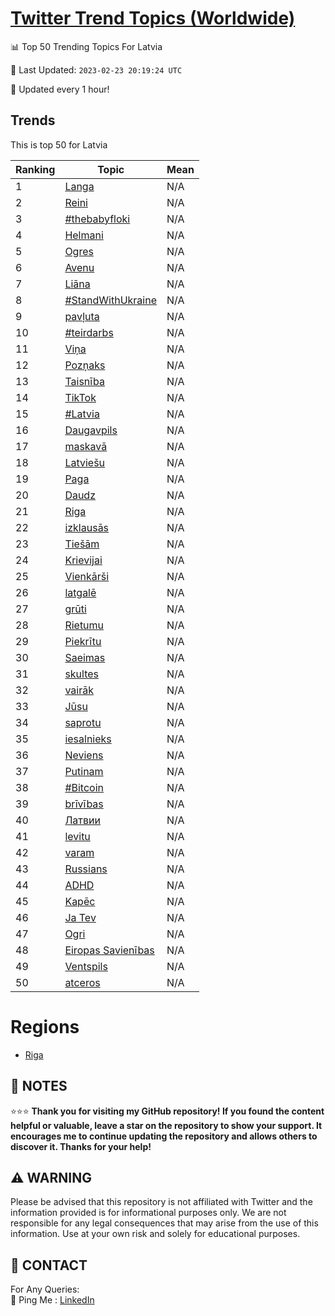 [Twitter Trend Topics (Worldwide)](https://github.com/ErcinDedeoglu/Twitter-Trend-Topics)
==========


📊 Top 50 Trending Topics For Latvia

📆 Last Updated: `2023-02-23 20:19:24 UTC`

🔧 Updated every 1 hour!


## Trends

This is top 50 for Latvia

| Ranking | Topic | Mean |
| ------- | ------------ | ------------ |
| 1 | [Langa](http://twitter.com/search?q=Langa) | N/A |
| 2 | [Reini](http://twitter.com/search?q=Reini) | N/A |
| 3 | [#thebabyfloki](http://twitter.com/search?q=%23thebabyfloki) | N/A |
| 4 | [Helmani](http://twitter.com/search?q=Helmani) | N/A |
| 5 | [Ogres](http://twitter.com/search?q=Ogres) | N/A |
| 6 | [Avenu](http://twitter.com/search?q=Avenu) | N/A |
| 7 | [Liāna](http://twitter.com/search?q=Li%c4%81na) | N/A |
| 8 | [#StandWithUkraine](http://twitter.com/search?q=%23StandWithUkraine) | N/A |
| 9 | [pavļuta](http://twitter.com/search?q=pav%c4%bcuta) | N/A |
| 10 | [#teirdarbs](http://twitter.com/search?q=%23teirdarbs) | N/A |
| 11 | [Viņa](http://twitter.com/search?q=Vi%c5%86a) | N/A |
| 12 | [Pozņaks](http://twitter.com/search?q=Poz%c5%86aks) | N/A |
| 13 | [Taisnība](http://twitter.com/search?q=Taisn%c4%abba) | N/A |
| 14 | [TikTok](http://twitter.com/search?q=TikTok) | N/A |
| 15 | [#Latvia](http://twitter.com/search?q=%23Latvia) | N/A |
| 16 | [Daugavpils](http://twitter.com/search?q=Daugavpils) | N/A |
| 17 | [maskavā](http://twitter.com/search?q=maskav%c4%81) | N/A |
| 18 | [Latviešu](http://twitter.com/search?q=Latvie%c5%a1u) | N/A |
| 19 | [Paga](http://twitter.com/search?q=Paga) | N/A |
| 20 | [Daudz](http://twitter.com/search?q=Daudz) | N/A |
| 21 | [Riga](http://twitter.com/search?q=Riga) | N/A |
| 22 | [izklausās](http://twitter.com/search?q=izklaus%c4%81s) | N/A |
| 23 | [Tiešām](http://twitter.com/search?q=Tie%c5%a1%c4%81m) | N/A |
| 24 | [Krievijai](http://twitter.com/search?q=Krievijai) | N/A |
| 25 | [Vienkārši](http://twitter.com/search?q=Vienk%c4%81r%c5%a1i) | N/A |
| 26 | [latgalē](http://twitter.com/search?q=latgal%c4%93) | N/A |
| 27 | [grūti](http://twitter.com/search?q=gr%c5%abti) | N/A |
| 28 | [Rietumu](http://twitter.com/search?q=Rietumu) | N/A |
| 29 | [Piekrītu](http://twitter.com/search?q=Piekr%c4%abtu) | N/A |
| 30 | [Saeimas](http://twitter.com/search?q=Saeimas) | N/A |
| 31 | [skultes](http://twitter.com/search?q=skultes) | N/A |
| 32 | [vairāk](http://twitter.com/search?q=vair%c4%81k) | N/A |
| 33 | [Jūsu](http://twitter.com/search?q=J%c5%absu) | N/A |
| 34 | [saprotu](http://twitter.com/search?q=saprotu) | N/A |
| 35 | [iesalnieks](http://twitter.com/search?q=iesalnieks) | N/A |
| 36 | [Neviens](http://twitter.com/search?q=Neviens) | N/A |
| 37 | [Putinam](http://twitter.com/search?q=Putinam) | N/A |
| 38 | [#Bitcoin](http://twitter.com/search?q=%23Bitcoin) | N/A |
| 39 | [brīvības](http://twitter.com/search?q=br%c4%abv%c4%abbas) | N/A |
| 40 | [Латвии](http://twitter.com/search?q=%d0%9b%d0%b0%d1%82%d0%b2%d0%b8%d0%b8) | N/A |
| 41 | [levitu](http://twitter.com/search?q=levitu) | N/A |
| 42 | [varam](http://twitter.com/search?q=varam) | N/A |
| 43 | [Russians](http://twitter.com/search?q=Russians) | N/A |
| 44 | [ADHD](http://twitter.com/search?q=ADHD) | N/A |
| 45 | [Kapēc](http://twitter.com/search?q=Kap%c4%93c) | N/A |
| 46 | [Ja Tev](http://twitter.com/search?q=Ja+Tev) | N/A |
| 47 | [Ogri](http://twitter.com/search?q=Ogri) | N/A |
| 48 | [Eiropas Savienības](http://twitter.com/search?q=Eiropas+Savien%c4%abbas) | N/A |
| 49 | [Ventspils](http://twitter.com/search?q=Ventspils) | N/A |
| 50 | [atceros](http://twitter.com/search?q=atceros) | N/A |



# Regions

* [Riga](</Latvia/Riga.md>)



## 📝 NOTES

⭐⭐⭐ **Thank you for visiting my GitHub repository! If you found the content helpful or valuable, leave a star on the repository to show your support. It encourages me to continue updating the repository and allows others to discover it. Thanks for your help!**


## ⚠️ WARNING

Please be advised that this repository is not affiliated with Twitter and the information provided is for informational purposes only. We are not responsible for any legal consequences that may arise from the use of this information. Use at your own risk and solely for educational purposes.


## 📨 CONTACT

 For Any Queries:  
            🏓 Ping Me : [LinkedIn](https://www.linkedin.com/in/ercindedeoglu/)
